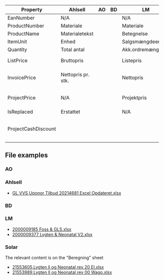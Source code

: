 
| Property | Ahlsell | AO | BD | LM | Solar | Comment
|--|--|--|--|--|--|--|
| EanNumber | N/A |  |  | N/A | EAN-nr ||
| ProductNumber | Materiale | |  | Materiale | VVS/El-nr ||
| ProductName  | Materialetekst |  |  | Betegnelse | Varetekst ||
| ItemUnit | Enhed |  |  | Salgsmængdeenhed | Enhed ||
| Quantity | Total antal |  |  | Akk.ordremængde | Antal ||
| ListPrice | Bruttopris |  |  | Listepris | Listepris pr enhed Kr. ||
| InvoicePrice | Nettopris pr. stk. |  |  | Nettopris | Fakturapris total Kr. | For Solar the value is a total|
| ProjectPrice | N/A |  |  | Projektpris | Projektpris Nt/Nt Kr. | For Solar the value is a total |
|IsReplaced|Erstattet| | | N/A | N/A |
|ProjectCashDiscount||||||Added via input from frontend|


## File examples

### AO

### Ahlsell
- [GL VVS Uponor Tilbud 20214681 Excel Opdateret.xlsx](https://globalappsportal.sharepoint.com/:x:/r/sites/DigitalThinkingMerkle/Shared%20Documents/General/Documents%20shared%20with%20IG/Integration/Material%20list/GL%20VVS%20Uponor%20Tilbud%2020214681%20Excel%20Opdateret.xlsx?d=wfc335032d55d443c91ab522329efdcad&csf=1&web=1&e=BX4UCW)

### BD

### LM
- [2000009185 Foss & GLS.xlsx](https://globalappsportal.sharepoint.com/:x:/r/sites/DigitalThinkingMerkle/Shared%20Documents/General/Documents%20shared%20with%20IG/Integration/Material%20list/2000009185%20Foss%20%26%20GLS.xlsx?d=w85241d08f0d4435f9894d81db1516ae5&csf=1&web=1&e=deSyrx)
- [2000009377 Lygten & Neonatal V2.xlsx](https://globalappsportal.sharepoint.com/:x:/r/sites/DigitalThinkingMerkle/Shared%20Documents/General/Documents%20shared%20with%20IG/Integration/Material%20list/2000009377%20Lygten%20%26%20Neonatal%20V2.xlsx?d=wefca2ab40af3405ab29d4ece71ef33c9&csf=1&web=1&e=HP9xjb)

### Solar
The relevant content is on the "Beregning" sheet

- [21553605,Lygten ll og Neonatal,rev 20 El.xlsx](https://globalappsportal.sharepoint.com/:x:/r/sites/DigitalThinkingMerkle/Shared%20Documents/General/Documents%20shared%20with%20IG/Integration/Material%20list/21553605,Lygten%20ll%20og%20Neonatal,rev%2020%20El.xlsx?d=w595cf52fc60246c2811796b075ed68b9&csf=1&web=1&e=TC4Zwg)
- [21553989,Lygten ll og Neonatal,rev 00 Wago.xlsx](https://globalappsportal.sharepoint.com/:x:/r/sites/DigitalThinkingMerkle/Shared%20Documents/General/Documents%20shared%20with%20IG/Integration/Material%20list/21553989,Lygten%20ll%20og%20Neonatal,rev%2000%20Wago.xlsx?d=w09dba6ba7d214d80b5ca85c3c96b4f6c&csf=1&web=1&e=vOT3Gh)